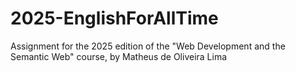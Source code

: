 # 2025-EnglishForAllTime
Assignment for the 2025 edition of the "Web Development and the Semantic Web" course, by Matheus de Oliveira Lima
